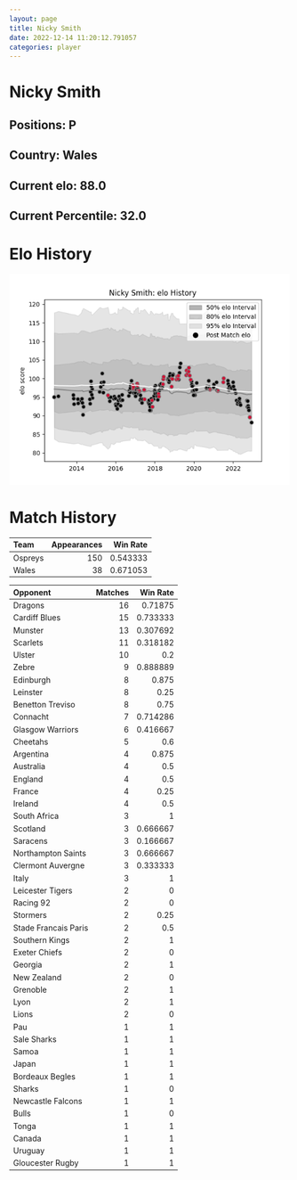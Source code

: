 ```yaml
---  
layout: page  
title: Nicky Smith  
date: 2022-12-14 11:20:12.791057  
categories: player  
---
```

# Nicky Smith

## Positions: P

## Country: Wales

## Current elo: 88.0

## Current Percentile: 32.0

# Elo History


![elo history](history_NickySmith.png)
# Match History


| Team    |   Appearances |   Win Rate |
|:--------|--------------:|-----------:|
| Ospreys |           150 |   0.543333 |
| Wales   |            38 |   0.671053 |

| Opponent             |   Matches |   Win Rate |
|:---------------------|----------:|-----------:|
| Dragons              |        16 |   0.71875  |
| Cardiff Blues        |        15 |   0.733333 |
| Munster              |        13 |   0.307692 |
| Scarlets             |        11 |   0.318182 |
| Ulster               |        10 |   0.2      |
| Zebre                |         9 |   0.888889 |
| Edinburgh            |         8 |   0.875    |
| Leinster             |         8 |   0.25     |
| Benetton Treviso     |         8 |   0.75     |
| Connacht             |         7 |   0.714286 |
| Glasgow Warriors     |         6 |   0.416667 |
| Cheetahs             |         5 |   0.6      |
| Argentina            |         4 |   0.875    |
| Australia            |         4 |   0.5      |
| England              |         4 |   0.5      |
| France               |         4 |   0.25     |
| Ireland              |         4 |   0.5      |
| South Africa         |         3 |   1        |
| Scotland             |         3 |   0.666667 |
| Saracens             |         3 |   0.166667 |
| Northampton Saints   |         3 |   0.666667 |
| Clermont Auvergne    |         3 |   0.333333 |
| Italy                |         3 |   1        |
| Leicester Tigers     |         2 |   0        |
| Racing 92            |         2 |   0        |
| Stormers             |         2 |   0.25     |
| Stade Francais Paris |         2 |   0.5      |
| Southern Kings       |         2 |   1        |
| Exeter Chiefs        |         2 |   0        |
| Georgia              |         2 |   1        |
| New Zealand          |         2 |   0        |
| Grenoble             |         2 |   1        |
| Lyon                 |         2 |   1        |
| Lions                |         2 |   0        |
| Pau                  |         1 |   1        |
| Sale Sharks          |         1 |   1        |
| Samoa                |         1 |   1        |
| Japan                |         1 |   1        |
| Bordeaux Begles      |         1 |   1        |
| Sharks               |         1 |   0        |
| Newcastle Falcons    |         1 |   1        |
| Bulls                |         1 |   0        |
| Tonga                |         1 |   1        |
| Canada               |         1 |   1        |
| Uruguay              |         1 |   1        |
| Gloucester Rugby     |         1 |   1        |